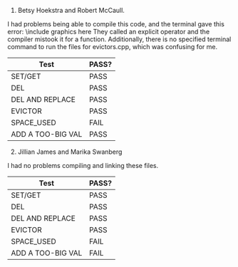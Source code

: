 1. Betsy Hoekstra and Robert McCaull.

  I had problems being able to compile this code, and the terminal gave this error:
  \\include graphics here
  They called an explicit operator and the compiler mistook it for a function. Additionally, there is no specified terminal command
  to run the files for evictors.cpp, which was confusing for me.
  
   | Test| PASS?|
  |------|-------|
  |SET/GET| PASS|
  |DEL| PASS|
  |DEL AND REPLACE| PASS|
  |EVICTOR| PASS|
  |SPACE_USED| FAIL|
  |ADD A TOO-BIG VAL| PASS|

  
2. Jillian James and Marika Swanberg

I had no problems compiling and linking these files. 

  | Test| PASS?|
  |------|-------|
  |SET/GET| PASS|
  |DEL| PASS|
  |DEL AND REPLACE| PASS|
  |EVICTOR| PASS|
  |SPACE_USED| FAIL|
  |ADD A TOO-BIG VAL| FAIL|
  
